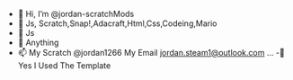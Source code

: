 - 👋 Hi, I’m @jordan-scratchMods
- 👀 Js, Scratch,Snap!,Adacraft,Html,Css,Codeing,Mario
- 🌱 Js
- 💞️ Anything
- 📫 My Scratch @jordan1266 My Email jordan.steam1@outlook.com ...
-📝 Yes I Used The Template

<!---
jordan-scratchMods/jordan-scratchMods is a ✨ special ✨ repository because its `README.md` (this file) appears on your GitHub profile.
You can click the Preview link to take a look at your changes.
--->
